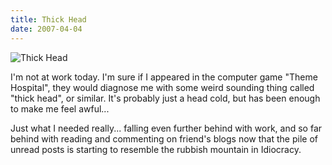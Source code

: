 ```yaml
---
title: Thick Head
date: 2007-04-04
---
```


![Thick Head](https://source.unsplash.com/7QCBakMyDCE/1600x900)

I'm not at work today. I'm sure if I appeared in the computer game "Theme Hospital", they would diagnose me with some weird sounding thing called "thick head", or similar. It's probably just a head cold, but has been enough to make me feel awful...

Just what I needed really... falling even further behind with work, and so far behind with reading and commenting on friend's blogs now that the pile of unread posts is starting to resemble the rubbish mountain in Idiocracy.